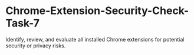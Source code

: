 # Chrome-Extension-Security-Check-Task-7
Identify, review, and evaluate all installed Chrome extensions for potential security or privacy risks. 
